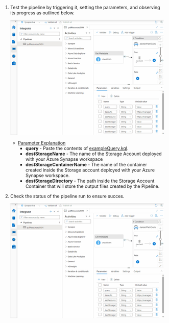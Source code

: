 1) Test the pipeline by triggering it, setting the parameters, and observing its progress as outlined below.

    ![](./images/runPipeline01.gif)
    - <u>Parameter Explanation</u>
        - __query__ - Paste the contents of [exampleQuery.kql](../code/synapse/kql/exampleQuery.kql).
        - __destStorageName__ - The name of the Storage Account deployed with your Azure Synapse workspace
        - __destStorageContainerName__ - The name of the container created inside the Storage account deployed with your Azure Synapse workspace.
        - __destStorageDirectory__ - The path inside the Storage Account Container that will store the output files created by the Pipeline.
2) Check the status of the pipeline run to ensure succes.

    ![](./images/runPipeline02.gif)